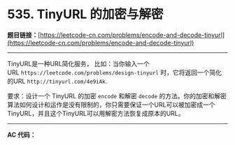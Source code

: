 # 535. TinyURL 的加密与解密

**题目链接：**[https://leetcode-cn.com/problems/encode-and-decode-tinyurl](https://leetcode-cn.com/problems/encode-and-decode-tinyurl)

---

<div class="content__1Y2H">
 <div class="notranslate">
  <p>TinyURL是一种URL简化服务， 比如：当你输入一个URL&nbsp;<code>https://leetcode.com/problems/design-tinyurl</code>&nbsp;时，它将返回一个简化的URL&nbsp;<code>http://tinyurl.com/4e9iAk</code>.</p> 
  <p>要求：设计一个 TinyURL 的加密&nbsp;<code>encode</code>&nbsp;和解密&nbsp;<code>decode</code>&nbsp;的方法。你的加密和解密算法如何设计和运作是没有限制的，你只需要保证一个URL可以被加密成一个TinyURL，并且这个TinyURL可以用解密方法恢复成原本的URL。</p> 
 </div>
</div>

---

**AC 代码：**

```java

```